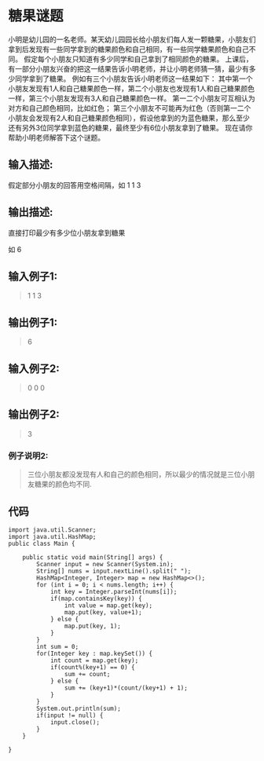 # 糖果谜题 #
小明是幼儿园的一名老师。某天幼儿园园长给小朋友们每人发一颗糖果，小朋友们拿到后发现有一些同学拿到的糖果颜色和自己相同，有一些同学糖果颜色和自己不同。
假定每个小朋友只知道有多少同学和自己拿到了相同颜色的糖果。
上课后，有一部分小朋友兴奋的把这一结果告诉小明老师，并让小明老师猜一猜，最少有多少同学拿到了糖果。
例如有三个小朋友告诉小明老师这一结果如下：
其中第一个小朋友发现有1人和自己糖果颜色一样，第二个小朋友也发现有1人和自己糖果颜色一样，第三个小朋友发现有3人和自己糖果颜色一样。
第一二个小朋友可互相认为对方和自己颜色相同，比如红色；
第三个小朋友不可能再为红色（否则第一二个小朋友会发现有2人和自己糖果颜色相同），假设他拿到的为蓝色糖果，那么至少还有另外3位同学拿到蓝色的糖果，最终至少有6位小朋友拿到了糖果。
现在请你帮助小明老师解答下这个谜题。

## 输入描述: ##
假定部分小朋友的回答用空格间隔，如 1 1 3


## 输出描述: ##
直接打印最少有多少位小朋友拿到糖果

如 6

## 输入例子1: ##
>1 1 3

## 输出例子1: ##
>6

## 输入例子2: ##
>0 0 0

## 输出例子2: ##
>3

### 例子说明2: ###
>三位小朋友都没发现有人和自己的颜色相同，所以最少的情况就是三位小朋友糖果的颜色均不同.

## 代码 ##
	import java.util.Scanner;
	import java.util.HashMap;
	public class Main {
		
		public static void main(String[] args) {
			Scanner input = new Scanner(System.in);
			String[] nums = input.nextLine().split(" ");
			HashMap<Integer, Integer> map = new HashMap<>();
			for (int i = 0; i < nums.length; i++) {
				int key = Integer.parseInt(nums[i]);
				if(map.containsKey(key)) {
					int value = map.get(key);
					map.put(key, value+1);
				} else {
					map.put(key, 1);
				}
			}
			int sum = 0;
			for(Integer key : map.keySet()) {
				int count = map.get(key);
				if(count%(key+1) == 0) {
					sum += count;
				} else {
					sum += (key+1)*(count/(key+1) + 1);
				}
			}
			System.out.println(sum);
			if(input != null) {
				input.close();
			}
		}
	
	}